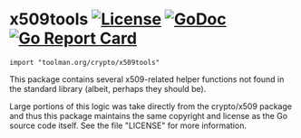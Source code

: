 
# x509tools [![License][license-img]][license] [![GoDoc][godoc-img]][godoc] [![Go Report Card][reportcard-img]][reportcard]

`import "toolman.org/crypto/x509tools"`

This package contains several x509-related helper functions not found in the
standard library (albeit, perhaps they should be).

Large portions of this logic was take directly from the crypto/x509 package
and thus this package maintains the same copyright and license as the Go
source code itself. See the file "LICENSE" for more information.

[license-img]:    https://img.shields.io/badge/license-Go-green
[license]:        https://github.com/tep/crypto-x509tools/blob/master/LICENSE
[godoc-img]:      https://godoc.org/toolman.org/crypto/x509tools?status.svg
[godoc]:          https://godoc.org/toolman.org/crypto/x509tools
[reportcard-img]: https://goreportcard.com/badge/toolman.org/crypto/x509tools
[reportcard]:     https://goreportcard.com/report/toolman.org/crypto/x509tools

